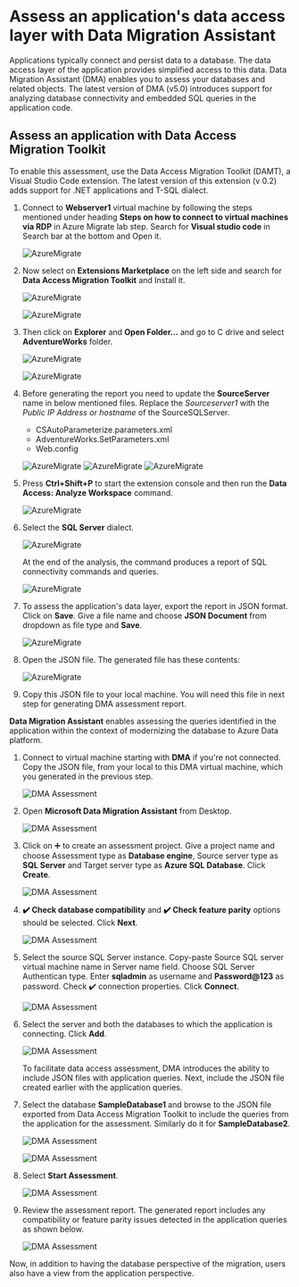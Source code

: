 # Assess an application's data access layer with Data Migration Assistant

Applications typically connect and persist data to a database. The data access layer of the application provides simplified access to this data. Data Migration Assistant (DMA) enables you to assess your databases and related objects. The latest version of DMA (v5.0) introduces support for analyzing database connectivity and embedded SQL queries in the application code.

## Assess an application with Data Access Migration Toolkit

To enable this assessment, use the Data Access Migration Toolkit (DAMT), a Visual Studio Code extension. The latest version of this extension (v 0.2) adds support for .NET applications and T-SQL dialect.

1.	Connect to **Webserver1** virtual machine by following the steps mentioned under heading **Steps on how to connect to virtual machines via RDP** in Azure Migrate lab step. Search for **Visual studio code** in Search bar at the bottom and Open it.

    ![AzureMigrate](assets/vscode.jpg)

2.	Now select on **Extensions Marketplace** on the left side and search for **Data Access Migration Toolkit** and Install it.

    ![AzureMigrate](assets/extension.jpg)
    
    ![AzureMigrate](assets/toolkit.jpg)

3.	Then click on **Explorer** and **Open Folder…** and go to C drive and select **AdventureWorks** folder.

    ![AzureMigrate](assets/openfolder.jpg)
    
    ![AzureMigrate](assets/selectfolder.jpg)
    
4. Before generating the report you need to update the **SourceServer** name in below mentioned files.
   Replace the *Sourceserver1* with the *Public IP Address or hostname* of the SourceSQLServer.
  
    - CSAutoParameterize.parameters.xml
    - AdventureWorks.SetParameters.xml
    - Web.config

    ![AzureMigrate](assets/codechange1.jpg)
    ![AzureMigrate](assets/codechange2.jpg)
    ![AzureMigrate](assets/codechange3.jpg)
    
5. Press **Ctrl+Shift+P** to start the extension console and then run the **Data Access: Analyze Workspace** command.

    ![AzureMigrate](assets/runcommand.jpg)

6. Select the **SQL Server** dialect.

    ![AzureMigrate](assets/sqlserver.jpg)

   At the end of the analysis, the command produces a report of SQL connectivity commands and queries.

    ![AzureMigrate](assets/report.jpg)

7. To assess the application's data layer, export the report in JSON format. Click on **Save**. Give a file name and choose **JSON Document** from dropdown as file type and **Save**.

    ![AzureMigrate](assets/json.jpg)

8. Open the JSON file. The generated file has these contents:

    ![AzureMigrate](assets/jsonreport.jpg)

9. Copy this JSON file to your local machine. You will need this file in next step for generating DMA assessment report. 

**Data Migration Assistant** enables assessing the queries identified in the application within the context of modernizing the database to Azure Data platform.

1. Connect to virtual machine starting with **DMA** if you're not connected. Copy the JSON file, from your local to this DMA virtual machine, which you generated in the previous step.

    ![DMA Assessment](assets/dmajson.jpg)

2. Open **Microsoft Data Migration Assistant** from Desktop.

    ![DMA Assessment](assets/opendma.jpg)

3. Click on ➕ to create an assessment project. Give a project name and choose Assessment type as **Database engine**, Source server type as **SQL Server** and Target server type as **Azure SQL Database**. Click **Create**. 

    ![DMA Assessment](assets/createproject.png)

4. **✔️ Check database compatibility** and **✔️ Check feature parity** options should be selected. Click **Next**. 

    ![DMA Assessment](assets/next.jpg)

5. Select the source SQL Server instance. Copy-paste Source SQL server virtual machine name in Server name field. Choose SQL Server Authentican type. Enter **sqladmin** as username and **Password@123** as password. Check ✔️ connection properties. Click **Connect**.

    ![DMA Assessment](assets/server.jpg)

6. Select the server and both the databases to which the application is connecting. Click **Add**.

    ![DMA Assessment](assets/database.jpg)

    To facilitate data access assessment, DMA introduces the ability to include JSON files with application queries. Next, include the JSON file created earlier with the application queries.

7. Select the database **SampleDatabase1** and browse to the JSON file exported from Data Access Migration Toolkit to include the queries from the application for the assessment. Similarly do it for **SampleDatabase2**.

    ![DMA Assessment](assets/db1.jpg)
    
    ![DMA Assessment](assets/db2.jpg)

8. Select **Start Assessment**.

    ![DMA Assessment](assets/start.jpg)

9. Review the assessment report. The generated report includes any compatibility or feature parity issues detected in the application queries as shown below.

    ![DMA Assessment](assets/assessment.jpg)

Now, in addition to having the database perspective of the migration, users also have a view from the application perspective.